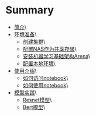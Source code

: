 # Summary

* [简介](README.md)\
* [环境准备](setup/README.md)\
	* [创建集群](setup/CREATE_CLUSTER.md)\
	* [配置NAS作为共享存储](setup/SETUP_NAS.md)\
	* [安装机器学习基础架构Arena](setup/INSTALL_NOTEBOOK.md)\
	* [配置本地环境](setup/SETUP_LOCAL.md)\
* [使用介绍](guide/README.md)\
	* [如何访问notebook](guide/ACCESS_NOTEBOOK.md)\
	* [如何使用notebook](guide/USE_NOTEBOOK.md)\
* [模型实践](practice/README.md)\
	* [Resnet模型](practice/RESNET.md)\
	* [Bert模型](practice/BERT.md)\

